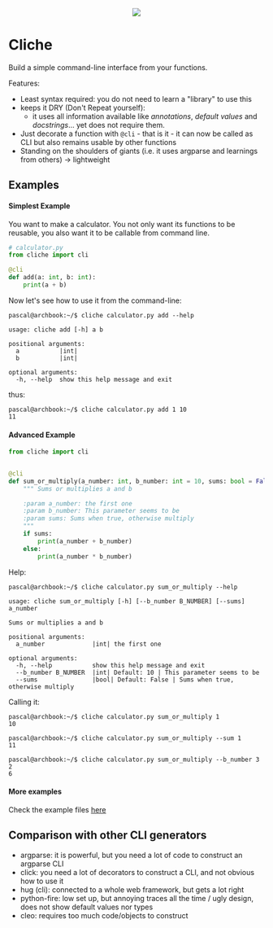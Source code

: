 <p align="center">
  <img src="./resources/logo.gif"/>
</p>

# Cliche

Build a simple command-line interface from your functions.

Features:

- Least syntax required: you do not need to learn a "library" to use this
- keeps it DRY (Don't Repeat yourself):
  - it uses all information available like *annotations*, *default values* and *docstrings*... yet does not require them.
- Just decorate a function with `@cli` - that is it - it can now be called as CLI but also remains usable by other functions
- Standing on the shoulders of giants (i.e. it uses argparse and learnings from others) -> lightweight

## Examples

#### Simplest Example

You want to make a calculator. You not only want its functions to be reusable, you also want it to be callable from command line.

```python
# calculator.py
from cliche import cli

@cli
def add(a: int, b: int):
    print(a + b)
```

Now let's see how to use it from the command-line:

```
pascal@archbook:~/$ cliche calculator.py add --help

usage: cliche add [-h] a b

positional arguments:
  a           |int|
  b           |int|

optional arguments:
  -h, --help  show this help message and exit
```

thus:

    pascal@archbook:~/$ cliche calculator.py add 1 10
    11

#### Advanced Example

```python
from cliche import cli


@cli
def sum_or_multiply(a_number: int, b_number: int = 10, sums: bool = False):
    """ Sums or multiplies a and b

    :param a_number: the first one
    :param b_number: This parameter seems to be
    :param sums: Sums when true, otherwise multiply
    """
    if sums:
        print(a_number + b_number)
    else:
        print(a_number * b_number)
```

Help:

    pascal@archbook:~/$ cliche calculator.py sum_or_multiply --help

    usage: cliche sum_or_multiply [-h] [--b_number B_NUMBER] [--sums] a_number

    Sums or multiplies a and b

    positional arguments:
      a_number             |int| the first one

    optional arguments:
      -h, --help           show this help message and exit
      --b_number B_NUMBER  |int| Default: 10 | This parameter seems to be
      --sums               |bool| Default: False | Sums when true, otherwise multiply

Calling it:

    pascal@archbook:~/$ cliche calculator.py sum_or_multiply 1
    10

    pascal@archbook:~/$ cliche calculator.py sum_or_multiply --sum 1
    11

    pascal@archbook:~/$ cliche calculator.py sum_or_multiply --b_number 3 2
    6

#### More examples

Check the example files [here](https://github.com/kootenpv/cliche/tree/master/examples)

## Comparison with other CLI generators

  - argparse: it is powerful, but you need a lot of code to construct an argparse CLI
  - click: you need a lot of decorators to construct a CLI, and not obvious how to use it
  - hug (cli): connected to a whole web framework, but gets a lot right
  - python-fire: low set up, but annoying traces all the time / ugly design, does not show default values nor types
  - cleo: requires too much code/objects to construct
